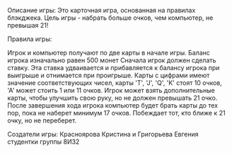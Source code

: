 Описание игры:
Это карточная игра, основанная на правилах блэкджека. Цель игры - набрать больше очков, чем компьютер, не превышая 21!

Правила игры:

Игрок и компьютер получают по две карты в начале игры. Баланс игрока изначально равен 500 монет
Сначала игрок должен сделать ставку. Эта ставка удваивается и прибавляется к балансу игрока при выигрыше и отнимается при проигрыше.
Карты с цифрами имеют значение соответствующих чисел, карты 'T', 'J', 'Q', 'K' стоят 10 очков, 'А' может стоить 1 или 11 очков.
Игрок может взять дополнительные карты, чтобы улучшить свою руку, но не должен превышать 21 очко.
После завершения хода игрока компьютер будет брать карты до тех пор, пока не наберет минимум 17 очков.
Побеждает тот, кто ближе к 21 очку, но не переберет.

Создатели игры: Красноярова Кристина и Григорьева Евгения студентки группы 8И32
